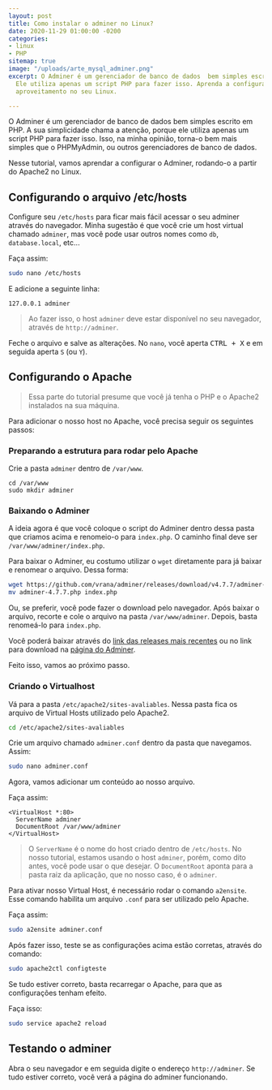 ```yaml
---
layout: post
title: Como instalar o adminer no Linux?
date: 2020-11-29 01:00:00 -0200
categories:
- linux
- PHP
sitemap: true
image: "/uploads/arte_mysql_adminer.png"
excerpt: O Adminer é um gerenciador de banco de dados  bem simples escrito em PHP.
  Ele utiliza apenas um script PHP para fazer isso. Aprenda a configurá-lo para melhor
  aproveitamento no seu Linux.

---
```

O Adminer é um gerenciador de banco de dados bem simples escrito em PHP. A sua simplicidade chama a atenção, porque ele utiliza apenas um script PHP para fazer isso. Isso, na minha opinião, torna-o bem mais simples que o PHPMyAdmin, ou outros gerenciadores de banco de dados.

Nesse tutorial, vamos aprendar a configurar o Adminer, rodando-o a partir do Apache2 no Linux.

## Configurando o arquivo /etc/hosts

Configure seu `/etc/hosts` para ficar mais fácil acessar o seu adminer através do navegador. Minha sugestão é que você crie um host virtual chamado `adminer`, mas você pode usar outros nomes como `db`, `database.local`, etc...

Faça assim:

```bash
sudo nano /etc/hosts
```

E adicione a seguinte linha:

```nano
127.0.0.1 adminer
```

> Ao fazer isso, o host `adminer` deve estar disponível no seu navegador, através de `http://adminer`.

Feche o arquivo e salve as alterações. No `nano`, você aperta <kbd>CTRL + X</kbd> e em seguida aperta `S` (ou `Y`).

## Configurando o Apache

> Essa parte do tutorial presume que você já tenha o PHP e o Apache2 instalados na sua máquina.

Para adicionar o nosso host no Apache, você precisa seguir os seguintes passos:

### Preparando a estrutura para rodar pelo Apache

Crie a pasta `adminer` dentro de `/var/www`. 

```
cd /var/www
sudo mkdir adminer
```
### Baixando o Adminer

A ideia agora é que você coloque o script do Adminer dentro dessa pasta que criamos acima e renomeio-o para `index.php`. O caminho final deve ser `/var/www/adminer/index.php`.

Para baixar o Adminer, eu costumo utilizar o `wget` diretamente para já baixar e renomear o arquivo. Dessa forma:

```bash
wget https://github.com/vrana/adminer/releases/download/v4.7.7/adminer-4.7.7.php
mv adminer-4.7.7.php index.php
```

Ou, se preferir, você pode fazer o download pelo navegador. Após baixar o arquivo, recorte e cole o arquivo na pasta `/var/www/adminer`. Depois, basta renomeá-lo para `index.php`.

Você poderá baixar através do [link das releases mais recentes](https://github.com/vrana/adminer/releases/) ou no link para download na [página do Adminer](https://www.adminer.org/#download).

Feito isso, vamos ao próximo passo.

### Criando o Virtualhost

Vá para a pasta `/etc/apache2/sites-avaliables`. Nessa pasta fica os arquivo de Virtual Hosts utilizado pelo Apache2. 

```bash
cd /etc/apache2/sites-avaliables
```

Crie um arquivo chamado `adminer.conf` dentro da pasta que navegamos. Assim:

```bash
sudo nano adminer.conf
```
Agora, vamos adicionar um conteúdo ao nosso arquivo. 

Faça assim:

```
<VirtualHost *:80>
  ServerName adminer
  DocumentRoot /var/www/adminer
</VirtualHost>
```

> O `ServerName` é o nome do host criado dentro de `/etc/hosts`. No nosso tutorial, estamos usando o host `adminer`, porém, como dito antes, você pode usar o que desejar. O `DocumentRoot` aponta para a pasta raiz da aplicação, que no nosso caso, é o `adminer`.

Para ativar nosso Virtual Host, é necessário rodar o comando `a2ensite`. Esse comando habilita um arquivo `.conf` para ser utilizado pelo Apache.

Faça assim:

```bash
sudo a2ensite adminer.conf
```

Após fazer isso, teste se as configurações acima estão corretas, através do comando:

```bash
sudo apache2ctl configteste
```

Se tudo estiver correto, basta recarregar o Apache, para que as configurações tenham efeito.

Faça isso:

```bash
sudo service apache2 reload
```

## Testando o adminer

Abra o seu navegador e em seguida digite o endereço `http://adminer`. Se tudo estiver correto, você verá a página do adminer funcionando.